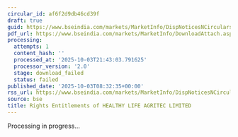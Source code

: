 ```yaml
---
circular_id: af6f2d9db46cd39f
draft: true
guid: https://www.bseindia.com/markets/MarketInfo/DispNoticesNCirculars.aspx?Noticeid={C8F20828-AF71-44EA-B4D8-74F564BCBC75}&noticeno=20251003-13&dt=10/03/2025&icount=13&totcount=73&flag=0
pdf_url: https://www.bseindia.com/markets/MarketInfo/DownloadAttach.aspx?id=20251003-13&attachedId=
processing:
  attempts: 1
  content_hash: ''
  processed_at: '2025-10-03T21:43:03.791625'
  processor_version: '2.0'
  stage: download_failed
  status: failed
published_date: '2025-10-03T08:32:35+00:00'
rss_url: https://www.bseindia.com/markets/MarketInfo/DispNoticesNCirculars.aspx?Noticeid={C8F20828-AF71-44EA-B4D8-74F564BCBC75}&noticeno=20251003-13&dt=10/03/2025&icount=13&totcount=73&flag=0
source: bse
title: Rights Entitlements of HEALTHY LIFE AGRITEC LIMITED
---
```


Processing in progress...